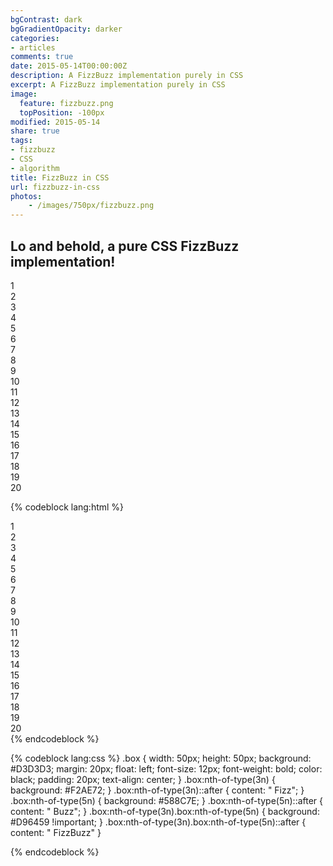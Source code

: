 ```yaml
---
bgContrast: dark
bgGradientOpacity: darker
categories:
- articles
comments: true
date: 2015-05-14T00:00:00Z
description: A FizzBuzz implementation purely in CSS
excerpt: A FizzBuzz implementation purely in CSS
image:
  feature: fizzbuzz.png
  topPosition: -100px
modified: 2015-05-14
share: true
tags:
- fizzbuzz
- CSS
- algorithm
title: FizzBuzz in CSS
url: fizzbuzz-in-css
photos:
    - /images/750px/fizzbuzz.png
---
```


## Lo and behold, a pure CSS FizzBuzz implementation!

<link rel="stylesheet" href="/assets/css/fizzbuzz.css" type="text/css" />

<div class='box'>1</div>
<div class='box'>2</div>
<div class='box'>3</div>
<div class='box'>4</div>
<div class='box'>5</div>
<div class='box'>6</div>
<div class='box'>7</div>
<div class='box'>8</div>
<div class='box'>9</div>
<div class='box'>10</div>
<div class='box'>11</div>
<div class='box'>12</div>
<div class='box'>13</div>
<div class='box'>14</div>
<div class='box'>15</div>
<div class='box'>16</div>
<div class='box'>17</div>
<div class='box'>18</div>
<div class='box'>19</div>
<div class='box'>20</div>
<div style="clear:both;" />

{% codeblock lang:html %}
<div class='container'>
    <div class='box'>1</div>
    <div class='box'>2</div>
    <div class='box'>3</div>
    <div class='box'>4</div>
    <div class='box'>5</div>
    <div class='box'>6</div>
    <div class='box'>7</div>
    <div class='box'>8</div>
    <div class='box'>9</div>
    <div class='box'>10</div>
    <div class='box'>11</div>
    <div class='box'>12</div>
    <div class='box'>13</div>
    <div class='box'>14</div>
    <div class='box'>15</div>
    <div class='box'>16</div>
    <div class='box'>17</div>
    <div class='box'>18</div>
    <div class='box'>19</div>
    <div class='box'>20</div>
</div>
{% endcodeblock %}

{% codeblock lang:css %}
.box {
    width: 50px;
    height: 50px;
    background: #D3D3D3;
    margin: 20px;
    float: left;
    font-size: 12px;
    font-weight: bold;
    color: black;
    padding: 20px;
    text-align: center;
}
.box:nth-of-type(3n) {
    background: #F2AE72;
}
.box:nth-of-type(3n)::after {
    content: " Fizz";
}
.box:nth-of-type(5n) {
    background: #588C7E;
}
.box:nth-of-type(5n)::after {
    content: " Buzz";
}
.box:nth-of-type(3n).box:nth-of-type(5n) {
    background: #D96459 !important;
}
.box:nth-of-type(3n).box:nth-of-type(5n)::after {
    content: " FizzBuzz"
}

{% endcodeblock %}
